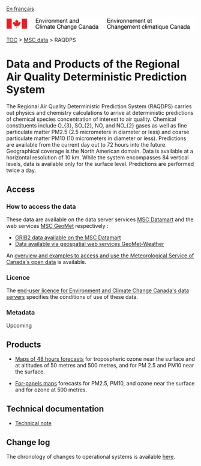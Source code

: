 [En français](readme_raqdps_fr.md)

![ECCC logo](../../img_eccc-logo.png)

[TOC](../../readme_en.md) > [MSC data](../readme_en.md) > RAQDPS

# Data and Products of the Regional Air Quality Deterministic Prediction System 

The Regional Air Quality Deterministic Prediction System (RAQDPS) carries out physics and chemistry calculations to arrive at deterministic predictions of chemical species concentration of interest to air quality. Chemical constituents include O_{3}, SO_{2}, NO, and NO_{2} gases as well as fine particulate matter PM2.5 (2.5 micrometers in diameter or less) and coarse particulate matter PM10 (10 micrometers in diameter or less). Predictions are available from the current day out to 72 hours into the future. Geographical coverage is the North American domain. Data is available at a horizontal resolution of 10 km. While the system encompasses 84 vertical levels, data is available only for the surface level. Predictions are performed twice a day. 

## Access

### How to access the data

These data are available on the data server services [MSC Datamart](../../msc-datamart/readme_en.md) and the web services [MSC GeoMet](../../msc-geomet/readme_en.md) respectively :

* [GRIB2 data available on the MSC Datamart](readme_raqdps-datamart_en.md) 
* [Data available via geospatial web services GeoMet-Weather](../../msc-geomet/readme_en.md)

An [overview and examples to access and use the Meteorological Service of Canada's open data](../../usage/readme_en.md) is available.

### Licence

The [end-user licence for Environment and Climate Change Canada's data servers](../../licence/readme_en.md) specifies the conditions of use of these data.

### Metadata

Upcoming

## Products

* [Maps of 48 hours forecasts](https://weather.gc.ca/aqfm/index_e.html) for tropospheric ozone near the surface and at altitudes of 50 metres and 500 metres, and for PM 2.5 and PM10 near the surface. 

* [For-panels maps](https://weather.gc.ca/aqfm/index_e.html) forecasts for PM2.5, PM10, and ozone near the surface and for ozone at 500 metres.

## Technical documentation

* [Technical note](http://collaboration.cmc.ec.gc.ca/cmc/CMOI/product_guide/docs/tech_notes/technote_raqdps_e.pdf)

## Change log

The chronology of changes to operational systems is available [here](changelog_raqdps_en.md).


